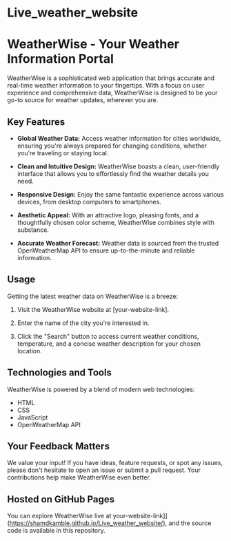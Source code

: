 # Live_weather_website

# WeatherWise - Your Weather Information Portal

WeatherWise is a sophisticated web application that brings accurate and real-time weather information to your fingertips. With a focus on user experience and comprehensive data, WeatherWise is designed to be your go-to source for weather updates, wherever you are.

## Key Features

- **Global Weather Data:** Access weather information for cities worldwide, ensuring you're always prepared for changing conditions, whether you're traveling or staying local.

- **Clean and Intuitive Design:** WeatherWise boasts a clean, user-friendly interface that allows you to effortlessly find the weather details you need.

- **Responsive Design:** Enjoy the same fantastic experience across various devices, from desktop computers to smartphones.

- **Aesthetic Appeal:** With an attractive logo, pleasing fonts, and a thoughtfully chosen color scheme, WeatherWise combines style with substance.

- **Accurate Weather Forecast:** Weather data is sourced from the trusted OpenWeatherMap API to ensure up-to-the-minute and reliable information.

## Usage

Getting the latest weather data on WeatherWise is a breeze:

1. Visit the WeatherWise website at [your-website-link].

2. Enter the name of the city you're interested in.

3. Click the "Search" button to access current weather conditions, temperature, and a concise weather description for your chosen location.

## Technologies and Tools

WeatherWise is powered by a blend of modern web technologies:

- HTML
- CSS
- JavaScript
- OpenWeatherMap API

## Your Feedback Matters

We value your input! If you have ideas, feature requests, or spot any issues, please don't hesitate to open an issue or submit a pull request. Your contributions help make WeatherWise even better.

## Hosted on GitHub Pages

You can explore WeatherWise live at your-website-link]](https://shamdkamble.github.io/Live_weather_website/), and the source code is available in this repository.

